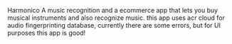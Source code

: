 Harmonico
A music recognition  and a ecommerce app that lets you buy musical instruments and also recognize music.
this app uses acr cloud for audio fingerprinting database, currently there are some errors, but for UI purposes this app is good!
